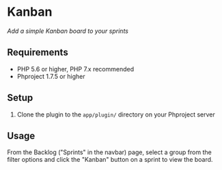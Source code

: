 # Kanban

*Add a simple Kanban board to your sprints*

## Requirements

- PHP 5.6 or higher, PHP 7.x recommended
- Phproject 1.7.5 or higher

## Setup

1. Clone the plugin to the `app/plugin/` directory on your Phproject server

## Usage

From the Backlog ("Sprints" in the navbar) page, select a group from the filter options and click the "Kanban" button on a sprint to view the board.
